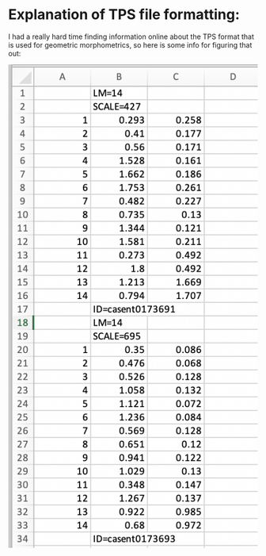 # Explanation of TPS file formatting:
I had a really hard time finding information online about the TPS format that is used for geometric morphometrics, so here is some info for figuring that out:

![TPS example](./Images/TPSexample.png)